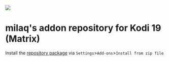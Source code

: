 [![](http://kodi.wiki/images/4/43/Side-by-side-dark-transparent.png)](https://kodi.tv/)

# milaq's addon repository for Kodi 19 (Matrix)

Install the <a href="https://github.com/milaq/kodi_repository_milaq/raw/matrix/pool/repository.milaq/repository.milaq-matrix-2.0.0.zip">repository package</a> via `Settings`>`Add-ons`>`Install from zip file`
